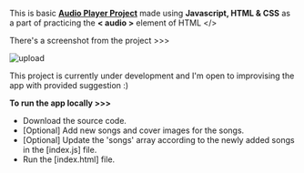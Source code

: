 This is basic <a href="https://basic-js-audio-player-app.netlify.app/"><b>Audio Player Project</b></a> made using <b>Javascript, HTML & CSS</b> as a part of practicing the <b>< audio ></b> element of HTML </>

There's a screenshot from the project >>>

![upload](https://user-images.githubusercontent.com/68563695/214396033-db1cc30e-54e9-4d12-9765-ffec08769951.png)

This project is currently under development and I'm open to improvising the app with provided suggestion :)

<b>To run the app locally >>></b>

<ul>
<li>Download the source code. </></li>
<li>[Optional] Add new songs and cover images for the songs. </></li>
<li>[Optional] Update the 'songs' array according to the newly added songs in the [index.js] file. </></li>
<li>Run the [index.html] file. </></li>
</ul>
